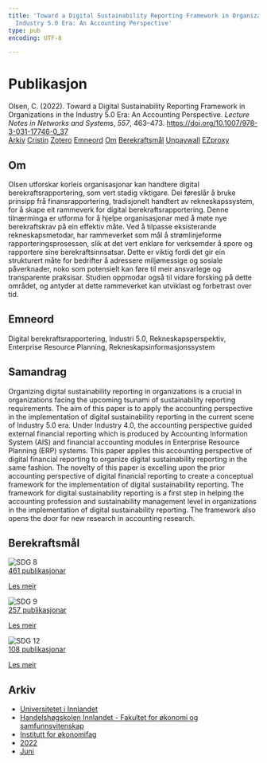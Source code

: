 ```yaml
---
title: 'Toward a Digital Sustainability Reporting Framework in Organizations in the
  Industry 5.0 Era: An Accounting Perspective'
type: pub
encoding: UTF-8

---
```

<h1>Publikasjon</h1>
<article id="csl-bib-container-ILE7J4M9" class="csl-bib-container">
  <div class="csl-bib-body"> <div class="csl-entry">Olsen, C. (2022). Toward a Digital Sustainability Reporting Framework in Organizations in the Industry 5.0 Era: An Accounting Perspective. <i>Lecture Notes in Networks and Systems</i>, <i>557</i>, 463–473. <a href="https://doi.org/10.1007/978-3-031-17746-0_37">https://doi.org/10.1007/978-3-031-17746-0_37</a></div> </div>
  <div class="csl-bib-buttons">
    <a href="#taxonomy-article-ILE7J4M9" alt="archive" class="csl-bib-button">Arkiv</a>
    <a href="https://app.cristin.no/results/show.jsf?id=2031680" alt="Cristin" class="csl-bib-button">Cristin</a>
    <a href="http://zotero.org/groups/5881554/items/ILE7J4M9" alt="Zotero" class="csl-bib-button">Zotero</a>
    <a href="#keywords-article-ILE7J4M9" alt="keywords" class="csl-bib-button">Emneord</a>
    <a href="#about-article-ILE7J4M9" alt="about_pub" class="csl-bib-button">Om</a>
    <a href="#sdg-article-ILE7J4M9" alt="sdg" class="csl-bib-button">Berekraftsmål</a>
    <a href="https://doi.org/10.1007/978-3-031-17746-0_37" alt="Unpaywall" class="csl-bib-button">Unpaywall</a>
    <a href="https://doi.org/10.1007/978-3-031-17746-0_37" alt="EZproxy" class="csl-bib-button">EZproxy</a>
  </div>
  <div id="csl-bib-meta-container-ILE7J4M9"></div>
</article>
<div id="csl-bib-meta-ILE7J4M9" class="csl-bib-meta">
  <article id="about-article-ILE7J4M9" class="about_pub-article">
    <h1>Om</h1>
    Olsen utforskar korleis organisasjonar kan handtere digital berekraftsrapportering, som vert stadig viktigare. Dei føreslår å bruke prinsipp frå finansrapportering, tradisjonelt handtert av rekneskapssystem, for å skape eit rammeverk for digital berekraftsrapportering. Denne tilnærminga er utforma for å hjelpe organisasjonar med å møte nye berekraftskrav på ein effektiv måte. Ved å tilpasse eksisterande rekneskapsmetodar, har rammeverket som mål å strømlinjeforme rapporteringsprosessen, slik at det vert enklare for verksemder å spore og rapportere sine berekraftsinnsatsar. Dette er viktig fordi det gir ein strukturert måte for bedrifter å adressere miljømessige og sosiale påverknader, noko som potensielt kan føre til meir ansvarlege og transparente praksisar. Studien oppmodar også til vidare forsking på dette området, og antyder at dette rammeverket kan utviklast og forbetrast over tid.
  </article>
  <article id="keywords-article-ILE7J4M9" class="keywords-article">
    <h1>Emneord</h1>
    Digital berekraftsrapportering, Industri 5.0, Rekneskapsperspektiv, Enterprise Resource Planning, Rekneskapsinformasjonssystem
  </article>
  <article id="abstract-article-ILE7J4M9" class="abstract-article">
    <h1>Samandrag</h1>
    Organizing digital sustainability reporting in organizations is a crucial in organizations facing the upcoming tsunami of sustainability reporting requirements. The aim of this paper is to apply the accounting perspective in the implementation of digital sustainability reporting in the current scene of Industry 5.0 era. Under Industry 4.0, the accounting perspective guided external financial reporting which is produced by Accounting Information System (AIS) and financial accounting modules in Enterprise Resource Planning (ERP) systems. This paper applies this accounting perspective of digital financial reporting to organize digital sustainability reporting in the same fashion. The novelty of this paper is excelling upon the prior accounting perspective of digital financial reporting to create a conceptual framework for the implementation of digital sustainability reporting. The framework for digital sustainability reporting is a first step in helping the accounting profession and sustainability management level in organizations in the implementation of digital sustainability reporting. The framework also opens the door for new research in accounting research.
  </article>
  <article id="sdg-article-ILE7J4M9" class="sdg-article">
    <h1>Berekraftsmål</h1>
    <div class="sdg-container"><div id="sdg8" class="sdg">
        <img src="{{< params subfolder >}}images/sdg/sdg08_nn.png" class="image" alt="SDG 8">
        <div class="sdg-overlay">
          <a href="{{< params subfolder >}}nn/archive/?sdg=8#archive" class="sdg-publication-count"><span>461</span> publikasjonar</a>
          <p><a href="https://fn.no/om-fn/fns-baerekraftsmaal/anstendig-arbeid-og-oekonomisk-vekst?lang=nno-NO" class="sdg-read-more">Les meir</a></p>
        </div>
      </div> <div id="sdg9" class="sdg">
        <img src="{{< params subfolder >}}images/sdg/sdg09_nn.png" class="image" alt="SDG 9">
        <div class="sdg-overlay">
          <a href="{{< params subfolder >}}nn/archive/?sdg=9#archive" class="sdg-publication-count"><span>257</span> publikasjonar</a>
          <p><a href="https://fn.no/om-fn/fns-baerekraftsmaal/industri-innovasjon-og-infrastruktur?lang=nno-NO" class="sdg-read-more">Les meir</a></p>
        </div>
      </div> <div id="sdg12" class="sdg">
        <img src="{{< params subfolder >}}images/sdg/sdg12_nn.png" class="image" alt="SDG 12">
        <div class="sdg-overlay">
          <a href="{{< params subfolder >}}nn/archive/?sdg=12#archive" class="sdg-publication-count"><span>108</span> publikasjonar</a>
          <p><a href="https://fn.no/om-fn/fns-baerekraftsmaal/ansvarlig-forbruk-og-produksjon?lang=nno-NO" class="sdg-read-more">Les meir</a></p>
        </div>
      </div></div>
  </article>
  <article id="taxonomy-article-ILE7J4M9" class="taxonomy-article">
    <h1>Arkiv</h1>
    <ul>
      <li><a href="{{< params subfolder >}}nn/archive/?key=3DCRN523">Universitetet i Innlandet</a></li>
      <li><a href="{{< params subfolder >}}nn/archive/?key=DU8Q9LN9">Handelshøgskolen Innlandet - Fakultet for økonomi og samfunnsvitenskap</a></li>
      <li><a href="{{< params subfolder >}}nn/archive/?key=3IQA89I8">Institutt for økonomifag</a></li>
      <li><a href="{{< params subfolder >}}nn/archive/?key=6THNNMZZ">2022</a></li>
      <li><a href="{{< params subfolder >}}nn/archive/?key=RKL2ESKF">Juni</a></li>
    </ul>
  </article>
</div>
